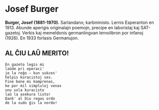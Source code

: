 # Josef Burger
**Burger, Josef (1881-1970).** Sarlandano; karbministo. Lernis Esperanton en 1913. Abunde aperigis originalajn poemojn, precipe en laboristaj kaj SAT-gazetoj. Verkis kaj memeldonis germanlingvan lernolibron por infanoj (1926). En 1933 forlasis Germanujon.

## AL ĈIU LAŬ MERITO!

    En gazeto legis mi
    laŭde pri operaci'
    je la reĝo — kun sukces'
    helpis kuracistoj ses.
    Fine bone mi komprenas,
    ke por mil simpluloj venas
    unu sola kuracisto
    laŭ la asekura listo!
    Dank' al Dio regas ordo
    de la sudo ĝis la nordo!
